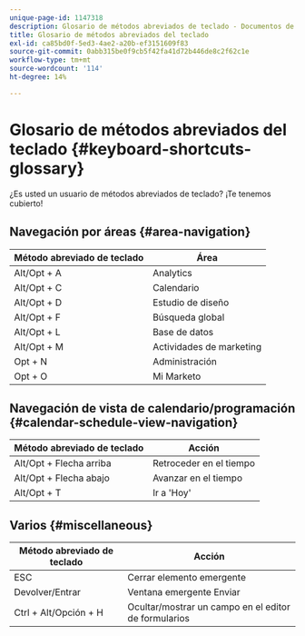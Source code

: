 ```yaml
---
unique-page-id: 1147318
description: Glosario de métodos abreviados de teclado - Documentos de Marketo - Documentación del producto
title: Glosario de métodos abreviados del teclado
exl-id: ca85bd0f-5ed3-4ae2-a20b-ef3151609f83
source-git-commit: 0abb315be0f9cb5f42fa41d72b446de8c2f62c1e
workflow-type: tm+mt
source-wordcount: '114'
ht-degree: 14%

---
```


# Glosario de métodos abreviados del teclado {#keyboard-shortcuts-glossary}

¿Es usted un usuario de métodos abreviados de teclado? ¡Te tenemos cubierto!

## Navegación por áreas {#area-navigation}

| Método abreviado de teclado | Área |
|---|---|
| Alt/Opt + A | Analytics |
| Alt/Opt + C | Calendario |
| Alt/Opt + D | Estudio de diseño |
| Alt/Opt + F | Búsqueda global |
| Alt/Opt + L | Base de datos |
| Alt/Opt + M | Actividades de marketing |
| Opt + N | Administración |
| Opt + O | Mi Marketo |

## Navegación de vista de calendario/programación  {#calendar-schedule-view-navigation}

| Método abreviado de teclado | Acción |
|---|---|
| Alt/Opt + Flecha arriba | Retroceder en el tiempo |
| Alt/Opt + Flecha abajo | Avanzar en el tiempo |
| Alt/Opt + T | Ir a &#39;Hoy&#39; |

## Varios {#miscellaneous}

| Método abreviado de teclado | Acción |
|---|---|
| ESC | Cerrar elemento emergente |
| Devolver/Entrar | Ventana emergente Enviar |
| Ctrl + Alt/Opción + H | Ocultar/mostrar un campo en el editor de formularios |
